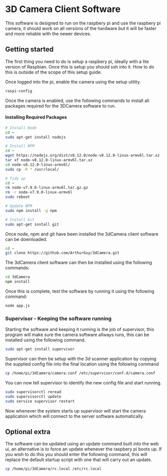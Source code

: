 # 3D Camera Client Software

This software is designed to run on the raspbery pi and use the raspbery pi camera, it should work on all versions of the hardware but it will be faster and more reliable with the newer devices.


## Getting started
The first thing you need to do is setup a raspbery pi, ideally with a lite version of Raspbian. Once this is setup you should ssh into it. How to do this is outside of the scope of this setup guide.

Once logged into the pi, enable the camera using the setup utility.
```bash
raspi-config
```

Once the camera is enabled, use the following commands to install all packages required for the 3DCamera software to run.

#### Installing Required Packages
```bash
# Install Node
cd ~
sudo apt-get install nodejs

# Install NPM
cd ~
wget https://nodejs.org/dist/v8.12.0/node-v8.12.0-linux-armv6l.tar.xz
tar xf node-v8.12.0-linux-armv6l.tar.xz
cd node-v8.12.0-linux-armv6l/
sudo cp -R * /usr/local/

# Tidy up
cd ~
rm node-v7.9.0-linux-armv6l.tar.gz.gz
rm -r node-v7.9.0-linux-armv6l
sudo reboot

# Update NPM
sudo npm install -g npm

# Install Git
sudo apt-get install git
```

Once node, npm and git have been installed the 3dCamera client software can be downloaded.

```bash
cd ~
git clone https://github.com/ArthurGuy/3dCamera.git
```

The 3dCamera client software can then be installed using the following commands:
```bash
cd 3dCamera
npm install
```

Once this is complete, test the software by running it using the following command:
```bash
node app.js
```

### Supervisor - Keeping the software running

Starting the software and keeping it running is the job of supervisor, this program will make sure the camera software allways runs, this can be installed using the following command.

```bash
sudo apt-get install supervisor
```

Supervisor can then be setup with the 3d scanner application by copying the supplied config file into the final location using the following command
```bash
cp /home/pi/3dCamera/camera.conf /etc/supervisor/conf.d/camera.conf
```
You can now tell supervisor to identify the new config file and start running.

```bash
sudo supervisorctl reread
sudo supervisorctl update
sudo service supervisor restart
```
Now whenever the system starts up supervisor will start the camera application which will connect to the server software automatically.


## Optional extra

The software can be updated using an update command built into the web ui, an alternative is to force an update whenever the raspbery pi boots up. If you wish to do this you should enter the following command, this will replace the default startup script with one that will carry out an update.
```bash
cp /home/pi/3dCamera/rc.local /etc/rc.local
```
